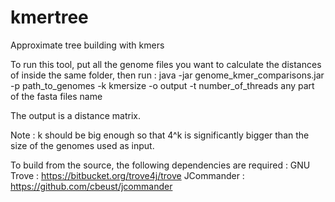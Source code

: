 # kmertree
Approximate tree building with kmers



To run this tool, put all the genome files you want to calculate the distances of inside the same folder, then run :
	java -jar genome_kmer_comparisons.jar -p path_to_genomes -k kmersize -o output -t number_of_threads any part of the fasta files name

The output is a distance matrix.

Note : k should be big enough so that 4^k is significantly bigger than the size of the genomes used as input.


To build from the source, the following dependencies are required : 
GNU Trove : https://bitbucket.org/trove4j/trove
JCommander : https://github.com/cbeust/jcommander
